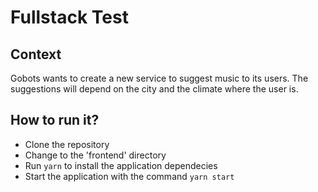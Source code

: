 # Fullstack Test

## Context

Gobots wants to create a new service to suggest music to its users. The suggestions will depend on the city and the climate where the user is.

## How to run it?

- Clone the repository
- Change to the 'frontend' directory
- Run `yarn` to install the application dependecies
- Start the application with the command `yarn start`
